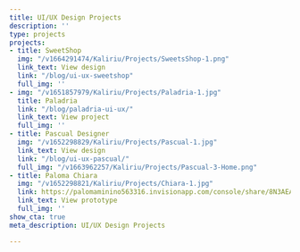 ```yaml
---
title: UI/UX Design Projects
description: ''
type: projects
projects:
- title: SweetShop
  img: "/v1664291474/Kaliriu/Projects/SweetsShop-1.png"
  link_text: View design
  link: "/blog/ui-ux-sweetshop"
  full_img: ''
- img: "/v1651857979/Kaliriu/Projects/Paladria-1.jpg"
  title: Paladria
  link: "/blog/paladria-ui-ux/"
  link_text: View project
  full_img: ''
- title: Pascual Designer
  img: "/v1652298829/Kaliriu/Projects/Pascual-1.jpg"
  link_text: View design
  link: "/blog/ui-ux-pascual/"
  full_img: "/v1663962257/Kaliriu/Projects/Pascual-3-Home.png"
- title: Paloma Chiara
  img: "/v1652298821/Kaliriu/Projects/Chiara-1.jpg"
  link: https://palomaminino563316.invisionapp.com/console/share/8N3AEANTHT/864592816
  link_text: View prototype
  full_img: ''
show_cta: true
meta_description: UI/UX Design Projects

---
```

